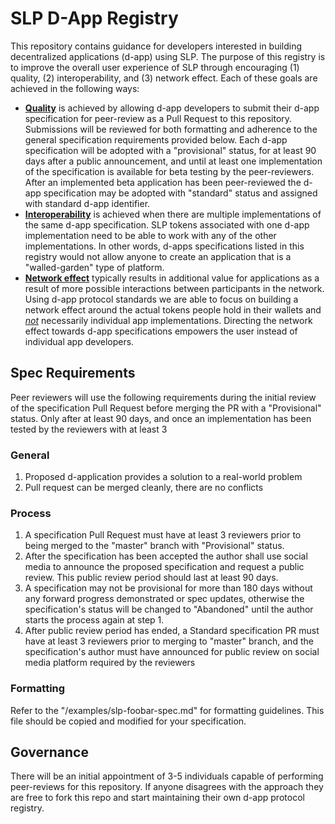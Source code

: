 # SLP D-App Registry

This repository contains guidance for developers interested in building decentralized applications (d-app) using SLP.  The purpose of this registry is to improve the overall user experience of SLP through encouraging (1) quality, (2) interoperability, and (3) network effect.  Each of these goals are achieved in the following ways:  

* **<u>Quality</u>** is achieved by allowing d-app developers to submit their d-app specification for peer-review as a Pull Request to this repository. Submissions will be reviewed for both formatting and adherence to the general specification requirements provided below.  Each d-app specification will be adopted with a "provisional" status, for at least 90 days after a public announcement, and until at least one implementation of the specification is available for  beta testing by the peer-reviewers.  After an implemented beta application has been peer-reviewed the d-app specification may be adopted with "standard" status and assigned with standard d-app identifier.
* **<u>Interoperability</u>** is achieved when there are multiple implementations of the same d-app specification.  SLP tokens associated with one d-app implementation need to be able to work with any of the other implementations.  In other words, d-apps specifications listed in this registry would not allow anyone to create an application that is a "walled-garden" type of platform.
* <u>**Network effect**</u> typically results in additional value for applications as a result of more possible interactions between participants in the network.  Using d-app protocol standards we are able to focus on building a network effect around the actual tokens people hold in their wallets and <u>*not*</u> necessarily individual app implementations.  Directing the network effect towards d-app specifications empowers the user instead of individual app developers.



## Spec Requirements

Peer reviewers will use the following requirements during the initial review of the specification Pull Request before merging the PR with a "Provisional" status.  Only after at least 90 days, and once an implementation has been tested by the reviewers with at least 3 

### General

1. Proposed d-application provides a solution to a real-world problem
2. Pull request can be merged cleanly, there are no conflicts

### Process

1. A specification Pull Request must have at least 3 reviewers prior to being merged to the "master" branch with "Provisional" status.
2. After the specification has been accepted the author shall use social media to announce the proposed specification and request a public review.  This public review period should last at least 90 days.
3. A specification may not be provisional for more than 180 days without any forward progress demonstrated or spec updates, otherwise the specification's status will be changed to "Abandoned" until the author starts the process again at step 1.
4. After public review period has ended, a Standard specification PR must have at least 3 reviewers prior to merging to "master" branch, and the specification's author must have announced for public review on social media platform required by the reviewers

### Formatting

Refer to the "/examples/slp-foobar-spec.md" for formatting guidelines.  This file should be copied and modified for your specification.



## Governance

There will be an initial appointment of 3-5 individuals capable of performing peer-reviews for this repository.  If anyone disagrees with the approach they are free to fork this repo and start maintaining their own d-app protocol registry.
